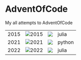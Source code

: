 # AdventOfCode

My all attempts to AdventOfCode

|      |                                                               |                                                       |        |
| :--: | ------------------------------------------------------------- | ----------------------------------------------------- | ------ |
| 2015 | ![2015](https://img.shields.io/badge/days%20completed-6-red) | ![](https://img.shields.io/badge/2015%20⭐-34-yellow) | julia  |
| 2021 | ![2021](https://img.shields.io/badge/days%20completed-6-red) | ![](https://img.shields.io/badge/2021%20⭐-34-yellow) | python |
| 2022 | ![2022](https://img.shields.io/badge/days%20completed-6-red) | ![](https://img.shields.io/badge/2022%20⭐-34-yellow) | julia  |

